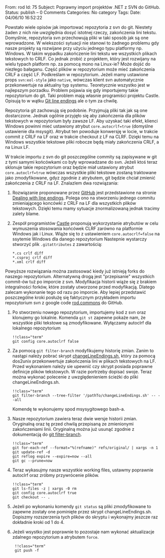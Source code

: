 From: rod
Id: 75
Subject: Poprawny import projektów .NET z SVN do GitHub.
Status: publish – 0 Comments
Categories: No category
Tags: 
Date: 04/06/10 16:52:22

Powstało wiele opisów jak importować repozytoria z svn do git. Niestety żaden
z nich nie uwzględnia dosyć istotnej rzeczy, zakończenia lini tekstu.
Domyślnie, repozytoria svn przechowują pliki w taki sposób jak są one
wprowadzone. W wiekszości sytuacji nie stanowi to żadnego problemu gdy nasze
projekty są rozwijane przy użyciu jednego typu platformy np. Windows. W takim
wypadku zakończenie lini tekstu we wszystkich plikach tekstowych to CRLF. Co
jednak zrobić z projektem, który jest rozwijany na wielu typach platform np.
za pomocą mono na Linux-ie? Może dojść do niezłego bałaganu. Część plików w
repozytorium może mieć zakończenia CRLF a część LF. Podkreślam w repozytorium.
Jeżeli mamy ustawione props `svn:eol-style` jako `native`, wówczas klient svn
automatycznie przekonwertuje na aktualny typ systemu. Teoretycznie wszystko
jest w najlepszym porzadku. Problem pojawia się gdy importujemy takie
repozytorium do git. Taki problem mają własnie programiści projektu Castle.
Opisują to w wątku
[Git line endings](http://groups.google.com/group/castle-project-devel/browse_thread/thread/b4be04e6ac743214)
ale o tym za chwilę.

Repozytoria git zachowują się podobnie. Przyjmują pliki tak jak są one
dostarczone. Jednak ogólnie przyjęło się aby zakończenia dla plików tekstowych
w repozytorium były zawsze LF. Aby uzyskać taki efekt, klienci Windows powinni
mieć ustawiony atrybut `core.autocrlf=true` (domyślne ustawienie dla msysgit).
Atrybut ten powoduje konwersję w locie, w trakcie commit z CRLF na LF oraz w
trakcie checkout z LF na CLRF.  Dzięki temu na Windows wszystkie  tekstowe
pliki robocze będą miały zakończenia CRLF, a na Linux LF.

W trakcie importu z svn do git poszczególne commity są zapisywane w git z tymi
samymi końcówkami co były wprowadzane do svn. Jeżeli ktoś teraz sklonuje takie
repozytorium oraz będzie miał ustawiony atrybut `core.autoclrf=true`
wówczas wszystkie pliki tekstowe zostaną traktowane jako zmodyfikowane, gdyz
zgodnie z atrybutem, git będzie chciał zmienić zakończenia z CRLF na LF.
Znalazlem dwa rozwiązania:

1.  Rozwiązanie proponowane przez [GitHub](http://www.github.com) jest
    przedstawione na stronie [Dealing with line
    endings](http://help.github.com/dealing-with-lineendings/).  Polega ono na
    stworzeniu jednego commitu zmieniającego koncówki z CRLF na LF dla
    wszystkich plików tekstowych. Dzięki temu mamy sytuacje znormalizowaną
    jednak tracimy zalety blame.

2.  Zespół programistów [Castle](http://www.castleproject.org/) proponują
    wykorzystanie atrybutów w celu wymuszenia stosowania końcówek CLRF zarówno
    na platformie Windows jak i Linux. Wiąże się to z ustawieniem
    `core.autocrlf=false` na ssytemie Windows dla danego repozytorium
    Nastepnie wystarczy stworzyć plik `.gitattributes` z
    zawartością:

        *.cs crlf diff
        *.csproj crlf diff
        *.xml crlf diff

Powyższe rozwiązania można zastosować kiedy już istnieją forks do naszego
repozytorium. Alternatywną drogą jest "przepisanie" wszystkich commit-ów tuż
po imporcie z svn. Modyfikacja historii wiąże się z brakiem integralności
forków, które zostały utworzone przed modyfikacją. Dlatego zalecam wykonanie
tego od razu po imporcie. Aby lepiej przedstawić poszczególne kroki posłużę
się faktycznym przykładem importu repozytorium svn z google code
[rod.commons](http://code.google.com/p/rodcommons/) do GitHub.

1.  Po stworzeniu nowego repozytorium, importujemy kod z svn oraz klonujemy go
    lokalnie. Komenda `git st` zapewne pokaże nam, że wszystkie pliki
    tekstowe są zmodyfikowane. Wyłączamy autoclrf dla lokalnego repozytorium

        !!class="term"
        git config core.autoclrf false

2.  Za pomocą `git filter-branch` modyfikujemy historię zmian. Zanim
    to nastąpi należy pobrać skrypt
    [changeLineEndings.sh](http://github.com/rodpl/misc-scripts/raw/master/bin/changeLineEndings.sh),
    który za pomocą dos2unix przekonwertuje zakończenia lini w plikach
    tekstowych na LF. Przed wykonaniem należy sie upewnić czy skrypt posiada
    poprawne definicje plików tekstowych. W razie portrzeby dopisać swoje.
    Teraz można wykonać polecenie z uwzględenieniem ścieżki do pliki
    changeLineEndings.sh.

        !!class="term"
        git filter-branch --tree-filter '/pathTo/changeLineEndings.sh' -- --all

    Komendę te wykonujemy spod msysygitowego bash-a.

3.  Nasze repozytorium zawiera teraz dwie wersje historii zmian. Oryginalną
    oraz tę przed chwilą przepisaną ze zmienionymi zakończeniami linii.
    Oryginalną można już usunąć zgodnie z dokumentacją do
    [git filter-branch](http://www.kernel.org/pub/software/scm/git/docs/git-filter-branch.html).

        !!class="term"
        git for-each-ref --format="%(refname)" refs/original/ | xargs -n 1 git update-ref -d
        git reflog expire --expire=now --all
        git gc --prune=now

4.  Teraz wykasujmy nasze wszystkie working files, ustawmy poprawnie autoclrf
    oraz zróbmy przywrócenie plików.

        !!class="term"
        git ls-files -z | xargs -0 rm
        git config core.autoclrf true
        git checkout -- .

5.  Jeżeli po wykonaniu komendy `git status` są pliki zmodyfikowane to zapewne
    zostały one pominięte przez skrypt changeLineEndings.sh. Dopiszmy
    rozszerzenia tych plików do skryptu i wykonajmy jeszcze raz dokładnie
    kroki od 1 do 4.

6. Jeżeli wsystko jest poprawnie to pozostaje nam wykonać aktualizacje
   zdalnego repozytorium a atrybutem `force`.

        !!class="term"
        git push -f

